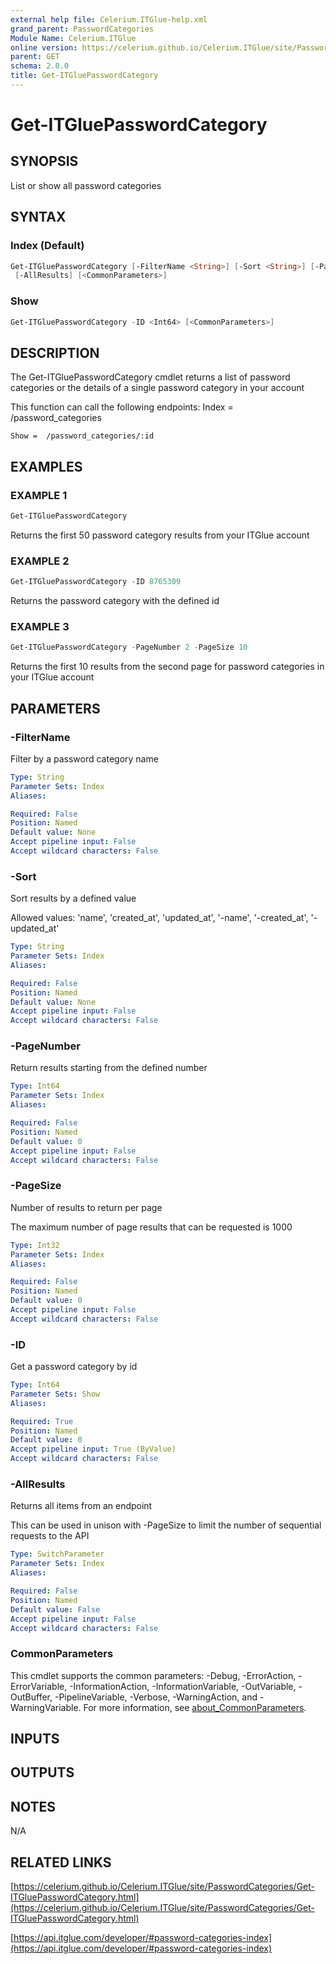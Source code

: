 ```yaml
---
external help file: Celerium.ITGlue-help.xml
grand_parent: PasswordCategories
Module Name: Celerium.ITGlue
online version: https://celerium.github.io/Celerium.ITGlue/site/PasswordCategories/Get-ITGluePasswordCategory.html
parent: GET
schema: 2.0.0
title: Get-ITGluePasswordCategory
---
```


# Get-ITGluePasswordCategory

## SYNOPSIS
List or show all password categories

## SYNTAX

### Index (Default)
```powershell
Get-ITGluePasswordCategory [-FilterName <String>] [-Sort <String>] [-PageNumber <Int64>] [-PageSize <Int32>]
 [-AllResults] [<CommonParameters>]
```

### Show
```powershell
Get-ITGluePasswordCategory -ID <Int64> [<CommonParameters>]
```

## DESCRIPTION
The Get-ITGluePasswordCategory cmdlet returns a list of password categories
or the details of a single password category in your account

This function can call the following endpoints:
    Index = /password_categories

    Show =  /password_categories/:id

## EXAMPLES

### EXAMPLE 1
```powershell
Get-ITGluePasswordCategory
```

Returns the first 50 password category results from your ITGlue account

### EXAMPLE 2
```powershell
Get-ITGluePasswordCategory -ID 8765309
```

Returns the password category with the defined id

### EXAMPLE 3
```powershell
Get-ITGluePasswordCategory -PageNumber 2 -PageSize 10
```

Returns the first 10 results from the second page for password categories
in your ITGlue account

## PARAMETERS

### -FilterName
Filter by a password category name

```yaml
Type: String
Parameter Sets: Index
Aliases:

Required: False
Position: Named
Default value: None
Accept pipeline input: False
Accept wildcard characters: False
```

### -Sort
Sort results by a defined value

Allowed values:
'name', 'created_at', 'updated_at',
'-name', '-created_at', '-updated_at'

```yaml
Type: String
Parameter Sets: Index
Aliases:

Required: False
Position: Named
Default value: None
Accept pipeline input: False
Accept wildcard characters: False
```

### -PageNumber
Return results starting from the defined number

```yaml
Type: Int64
Parameter Sets: Index
Aliases:

Required: False
Position: Named
Default value: 0
Accept pipeline input: False
Accept wildcard characters: False
```

### -PageSize
Number of results to return per page

The maximum number of page results that can be
requested is 1000

```yaml
Type: Int32
Parameter Sets: Index
Aliases:

Required: False
Position: Named
Default value: 0
Accept pipeline input: False
Accept wildcard characters: False
```

### -ID
Get a password category by id

```yaml
Type: Int64
Parameter Sets: Show
Aliases:

Required: True
Position: Named
Default value: 0
Accept pipeline input: True (ByValue)
Accept wildcard characters: False
```

### -AllResults
Returns all items from an endpoint

This can be used in unison with -PageSize to limit the number of
sequential requests to the API

```yaml
Type: SwitchParameter
Parameter Sets: Index
Aliases:

Required: False
Position: Named
Default value: False
Accept pipeline input: False
Accept wildcard characters: False
```

### CommonParameters
This cmdlet supports the common parameters: -Debug, -ErrorAction, -ErrorVariable, -InformationAction, -InformationVariable, -OutVariable, -OutBuffer, -PipelineVariable, -Verbose, -WarningAction, and -WarningVariable. For more information, see [about_CommonParameters](http://go.microsoft.com/fwlink/?LinkID=113216).

## INPUTS

## OUTPUTS

## NOTES
N/A

## RELATED LINKS

[https://celerium.github.io/Celerium.ITGlue/site/PasswordCategories/Get-ITGluePasswordCategory.html](https://celerium.github.io/Celerium.ITGlue/site/PasswordCategories/Get-ITGluePasswordCategory.html)

[https://api.itglue.com/developer/#password-categories-index](https://api.itglue.com/developer/#password-categories-index)

